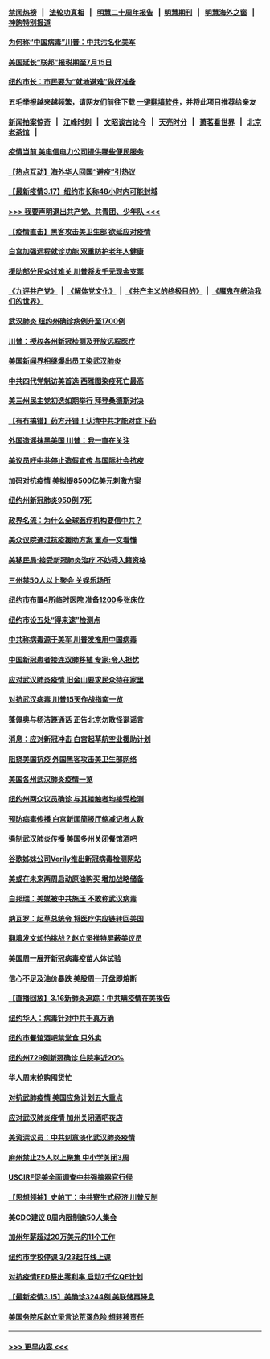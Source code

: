 #### [禁闻热榜](热点新闻.md?=0)  &nbsp;&nbsp;|&nbsp;&nbsp; [法轮功真相](https://github.com/gfw-breaker/truth/blob/master/README.md?=0) &nbsp;&nbsp;|&nbsp;&nbsp; [明慧二十周年报告](https://github.com/gfw-breaker/mh-reports/blob/master/README.md?=0) &nbsp;&nbsp;|&nbsp;&nbsp;[明慧期刊](https://github.com/gfw-breaker/mh-qikan) &nbsp;&nbsp;|&nbsp;&nbsp; [明慧海外之窗](https://github.com/gfw-breaker/mh-news/blob/master/README.md?=0) &nbsp;&nbsp;|&nbsp;&nbsp; [神韵特别报道](https://github.com/gfw-breaker/mh-news/blob/master/shenyun.md?=0)
#### [为何称“中国病毒”川普：中共污名化美军](../pages/nsc412/n11947947.md?t=03180602) 
#### [美国延长“联邦”报税期至7月15日](../pages/nsc412/n11947969.md?t=03180602) 
#### [纽约市长：市民要为“就地避难”做好准备](../pages/nsc412/n11948062.md?t=03180602) 
#### 五毛举报越来越频繁，请网友们前往下载 [一键翻墙软件](https://github.com/gfw-breaker/ssr-accounts)，并将此项目推荐给亲友
#### [新闻拍案惊奇](https://github.com/gfw-breaker/banned-news/blob/master/pages/link4.md) &nbsp;&nbsp;|&nbsp;&nbsp; [江峰时刻](https://github.com/gfw-breaker/banned-news/blob/master/pages/link4.md) &nbsp;&nbsp;|&nbsp;&nbsp; [文昭谈古论今](https://github.com/gfw-breaker/banned-news/blob/master/pages/link4.md) &nbsp;&nbsp;|&nbsp;&nbsp; [天亮时分](https://github.com/gfw-breaker/banned-news/blob/master/pages/link4.md) &nbsp;&nbsp;|&nbsp;&nbsp; [萧茗看世界](https://github.com/gfw-breaker/banned-news/blob/master/pages/link4.md) &nbsp;&nbsp;|&nbsp;&nbsp; [北京老茶馆](https://github.com/gfw-breaker/banned-news/blob/master/pages/link4.md) &nbsp;&nbsp;|&nbsp;&nbsp; 
#### [疫情当前 美电信电力公司提供哪些便民服务](../pages/nsc412/n11947887.md?t=03180602) 
#### [【热点互动】海外华人回国“避疫”引热议](../pages/nsc412/n11947713.md?t=03180602) 
#### [【最新疫情3.17】纽约市长称48小时内可能封城](../pages/nsc412/n11945621.md?t=03180602) 
#### [>>> 我要声明退出共产党、共青团、少年队 <<<](https://github.com/begood0513/goodnews/blob/master/quit/letter.md) 
#### [【疫情直击】黑客攻击美卫生部 欲延应对疫情](../pages/nsc412/n11947801.md?t=03180602) 
#### [白宫加强远程就诊功能 双重防护老年人健康](../pages/nsc412/n11947872.md?t=03180602) 
#### [援助部分民众过难关 川普将发千元现金支票](../pages/nsc412/n11947860.md?t=03180602) 
#### [《九评共产党》](https://github.com/begood0513/9ping.md/blob/master/README.md) &nbsp;|&nbsp; [《解体党文化》](../../../../jtdwh.md/blob/master/README.md)  &nbsp;|&nbsp; [《共产主义的终极目的》](../../../../gczydzjmd.md/blob/master/README.md) &nbsp;|&nbsp; [《魔鬼在统治我们的世界》](../../../../mgztzwmdsj.md/blob/master/README.md) 
#### [武汉肺炎 纽约州确诊病例升至1700例](../pages/nsc412/n11947811.md?t=03180602) 
#### [川普：授权各州新冠检测及开放远程医疗](../pages/nsc412/n11947761.md?t=03180602) 
#### [美国新闻界相继爆出员工染武汉肺炎](../pages/nsc412/n11947617.md?t=03180602) 
#### [中共四代党魁访美首选 西雅图染疫死亡最高](../pages/nsc412/n11947602.md?t=03180602) 
#### [美三州民主党初选如期举行 拜登桑德斯对决](../pages/nsc412/n11947538.md?t=03180602) 
#### [【有冇搞错】药方开错！认清中共才能对症下药](../pages/nsc412/n11947665.md?t=03180602) 
#### [外国造谣抹黑美国 川普：我一直在关注](../pages/nsc412/n11947559.md?t=03180602) 
#### [美议员吁中共停止造假宣传 与国际社会抗疫](../pages/nsc412/n11947378.md?t=03180602) 
#### [加码对抗疫情 美拟提8500亿美元刺激方案](../pages/nsc412/n11947394.md?t=03180602) 
#### [纽约州新冠肺炎950例 7死](../pages/nsc412/n11946095.md?t=03180602) 
#### [政界名流：为什么全球医疗机构要信中共？](../pages/nsc412/n11945479.md?t=03180602) 
#### [美众议院通过抗疫援助方案 重点一文看懂](../pages/nsc412/n11945750.md?t=03180602) 
#### [美移民局:接受新冠肺炎治疗 不妨碍入籍资格](../pages/nsc412/n11946121.md?t=03180602) 
#### [三州禁50人以上聚会  关娱乐场所](../pages/nsc412/n11946100.md?t=03180602) 
#### [纽约市布置4所临时医院 准备1200多张床位](../pages/nsc412/n11946092.md?t=03180602) 
#### [纽约市设五处“得来速”检测点](../pages/nsc412/n11946087.md?t=03180602) 
#### [中共称病毒源于美军 川普发推用中国病毒](../pages/nsc412/n11945945.md?t=03180602) 
#### [中国新冠患者接连双肺移植 专家:令人担忧](../pages/nsc412/n11945516.md?t=03180602) 
#### [应对武汉肺炎疫情 旧金山要求民众待在家里](../pages/nsc412/n11945757.md?t=03180602) 
#### [对抗武汉病毒 川普15天作战指南一览](../pages/nsc412/n11945503.md?t=03180602) 
#### [蓬佩奥与杨洁篪通话 正告北京勿散怪诞谣言](../pages/nsc412/n11945291.md?t=03180602) 
#### [消息：应对新冠冲击 白宫起草航空业援助计划](../pages/nsc412/n11945237.md?t=03180602) 
#### [阻挠美国抗疫 外国黑客攻击美卫生部网络](../pages/nsc412/n11945190.md?t=03180602) 
#### [美国各州武汉肺炎疫情一览](../pages/nsc412/n11944066.md?t=03180602) 
#### [纽约州两众议员确诊 与其接触者均接受检测](../pages/nsc412/n11944930.md?t=03180602) 
#### [预防病毒传播 白宫新闻简报厅缩减记者人数](../pages/nsc412/n11945023.md?t=03180602) 
#### [遏制武汉肺炎传播 美国多州关闭餐馆酒吧](../pages/nsc412/n11944857.md?t=03180602) 
#### [谷歌姊妹公司Verily推出新冠病毒检测网站](../pages/nsc412/n11945017.md?t=03180602) 
#### [美或在未来两周启动原油购买 增加战略储备](../pages/nsc412/n11944956.md?t=03180602) 
#### [白邦瑞：美媒被中共施压 不敢称武汉病毒](../pages/nsc412/n11944815.md?t=03180602) 
#### [纳瓦罗：起草总统令 将医疗供应链转回美国](../pages/nsc412/n11944808.md?t=03180602) 
#### [翻墙发文却怕挑战？赵立坚推特屏蔽美议员](../pages/nsc412/n11944758.md?t=03180602) 
#### [美国周一展开新冠病毒疫苗人体试验](../pages/nsc412/n11944761.md?t=03180602) 
#### [信心不足及油价暴跌 美股周一开盘即熔断](../pages/nsc412/n11944728.md?t=03180602) 
#### [【直播回放】3.16新肺炎追踪：中共瞒疫情在美挨告](../pages/nsc412/n11944429.md?t=03180602) 
#### [纽约华人：病毒针对中共千真万确](../pages/nsc412/n11942905.md?t=03180602) 
#### [纽约市餐馆酒吧禁堂食  只外卖](../pages/nsc412/n11943729.md?t=03180602) 
#### [纽约州729例新冠确诊  住院率近20%](../pages/nsc412/n11943724.md?t=03180602) 
#### [华人周末抢购囤货忙](../pages/nsc412/n11943687.md?t=03180602) 
#### [对抗武肺疫情 美国应急计划五大重点](../pages/nsc412/n11943193.md?t=03180602) 
#### [应对武汉肺炎疫情 加州关闭酒吧夜店](../pages/nsc412/n11943540.md?t=03180602) 
#### [美资深议员：中共刻意淡化武汉肺炎疫情](../pages/nsc412/n11943061.md?t=03180602) 
#### [麻州禁止25人以上聚集   中小学关闭3周](../pages/nsc412/n11943154.md?t=03180602) 
#### [USCIRF促美全面调查中共强摘器官行径](../pages/nsc412/n11942904.md?t=03180602) 
#### [【思想领袖】史帕丁：中共寄生式经济 川普反制](../pages/nsc412/n11805341.md?t=03180602) 
#### [美CDC建议 8周内限制逾50人集会](../pages/nsc412/n11942944.md?t=03180602) 
#### [加州年薪超过20万美元的11个工作](../pages/nsc412/n11919113.md?t=03180602) 
#### [纽约市学校停课   3/23起在线上课](../pages/nsc412/n11942804.md?t=03180602) 
#### [对抗疫情FED祭出零利率 启动7千亿QE计划](../pages/nsc412/n11942782.md?t=03180602) 
#### [【最新疫情3.15】美确诊3244例 美联储再降息](../pages/nsc412/n11940988.md?t=03180602) 
#### [美国务院斥赵立坚言论荒谬危险 想转移责任](../pages/nsc412/n11942518.md?t=03180602) 

----
#### [ >>> 更早内容 <<< ](../indexes/nsc412-earlier.md)
